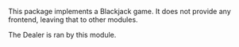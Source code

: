This package implements a Blackjack game. It does not provide any frontend, leaving that to other modules.

The Dealer is ran by this module.